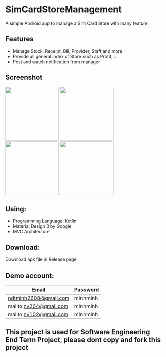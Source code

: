 # SimCardStoreManagement

A simple Android app to manage a Sim Card Store with many feature.

## Features

- Manage Stock, Receipt, Bill, Provider, Staff and more
- Provide all general index of Store such as Profit, …
- Post and watch notification from manager

## Screenshot

<p float="left">
  <img src="https://user-images.githubusercontent.com/113747128/229680211-41851d70-7c93-4757-9be4-abb879f47c21.png" width="170"/>
  <img src="https://user-images.githubusercontent.com/113747128/229680475-22b2331a-0951-4b72-8f42-cc1cef893654.png" width="170" />
  <img src="https://user-images.githubusercontent.com/113747128/229680597-b9436a39-fe18-4743-89a4-44c6e376e3df.png" width="170" />
  <img src="https://user-images.githubusercontent.com/113747128/229680615-5f6c5df5-f8f2-4013-b187-74c3dd38a68f.png" width="170" />
</p>


## Using:

- Programming Language: Kotlin
- Material Design 3 by Google
- MVC Architecture

## Download:

Download apk file in Release page

## Demo account:

| Email | Password |
| --- | --- |
| ndtminh2608@gmail.com | minhminh |
| mailto:nv204@gmail.com | minhminh |
| mailto:nv102@gmail.com | minhminh |

## This project is used for Software Engineering End Term Project, please dont copy and fork this project
